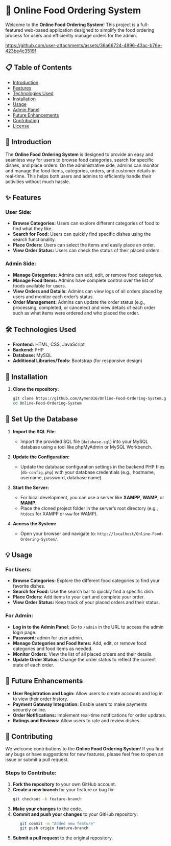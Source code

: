 #  <h1> 🍔 Online Food Ordering System</h1>

Welcome to the **Online Food Ordering System**! This project is a full-featured web-based application designed to simplify the food ordering process for users and efficiently manage orders for the admin.

https://github.com/user-attachments/assets/36a66724-4896-43ac-b76e-423be4c3519f





## <h2> 📋 Table of Contents</h2>
- [Introduction](#introduction)
- [Features](#features)
- [Technologies Used](#technologies-used)
- [Installation](#installation)
- [Usage](#usage)
- [Admin Panel](#admin-panel)
- [Future Enhancements](#future-enhancements)
- [Contributing](#contributing)
- [License](#license)

## <h2> 📝 Introduction</h2>

The **Online Food Ordering System** is designed to provide an easy and seamless way for users to browse food categories, search for specific dishes, and place orders. On the administrative side, admins can monitor and manage the food items, categories, orders, and customer details in real-time. This helps both users and admins to efficiently handle their activities without much hassle.

## <h2> ✨ Features</h2>

### <h3>User Side:</h3>
- **Browse Categories:** Users can explore different categories of food to find what they like.
- **Search for Food:** Users can quickly find specific dishes using the search functionality.
- **Place Orders:** Users can select the items and easily place an order.
- **View Order Status:** Users can check the status of their placed orders.

### <h3>Admin Side:</h3>
- **Manage Categories:** Admins can add, edit, or remove food categories.
- **Manage Food Items:** Admins have complete control over the list of foods available for users.
- **View Orders and Details:** Admins can view logs of all orders placed by users and monitor each order’s status.
- **Order Management:** Admins can update the order status (e.g., processing, completed, or canceled) and view details of each order such as what items were ordered and who placed the order.

##  <h2> 🛠️ Technologies Used</h2>

- **Frontend:** HTML, CSS, JavaScript
- **Backend:** PHP 
- **Database:** MySQL
- **Additional Libraries/Tools:** Bootstrap (for responsive design)

##  <h2> 🚀 Installation</h2>

1. **Clone the repository:**
   ```bash
   git clone https://github.com/Aymen016/Online-Food-Ordering-System.git
   cd Online-Food-Ordering-System
   
##  <h2> 📂 Set Up the Database</h2>

1. **Import the SQL File:**
   - Import the provided SQL file (`database.sql`) into your MySQL database using a tool like phpMyAdmin or MySQL Workbench.

2. **Update the Configuration:**
   - Update the database configuration settings in the backend PHP files (`db-config.php`) with your database credentials (e.g., hostname, username, password, database name).

3. **Start the Server:**
   - For local development, you can use a server like **XAMPP**, **WAMP**, or **MAMP**.
   - Place the cloned project folder in the server’s root directory (e.g., `htdocs` for XAMPP or `www` for WAMP).

4. **Access the System:**
   - Open your browser and navigate to: `http://localhost/Online-Food-Ordering-System/`.

## <h2> 💡 Usage</h2>

### <h3>For Users:</h3>
- **Browse Categories:** Explore the different food categories to find your favorite dishes.
- **Search for Food:** Use the search bar to quickly find a specific dish.
- **Place Orders:** Add items to your cart and complete your order.
- **View Order Status:** Keep track of your placed orders and their status.

### <h3>For Admin:</h3>
- **Log in to the Admin Panel:** Go to `/admin` in the URL to access the admin login page.
- **Password:** admin for user admin.
- **Manage Categories and Food Items:** Add, edit, or remove food categories and food items as needed.
- **Monitor Orders:** View the list of all placed orders and their details.
- **Update Order Status:** Change the order status to reflect the current state of each order.

## <h2> 🎯 Future Enhancements</h2>

- **User Registration and Login:** Allow users to create accounts and log in to view their order history.
- **Payment Gateway Integration:** Enable users to make payments securely online.
- **Order Notifications:** Implement real-time notifications for order updates.
- **Ratings and Reviews:** Allow users to rate and review dishes.

## <h2>  🤝 Contributing</h2>

We welcome contributions to the **Online Food Ordering System**! If you find any bugs or have suggestions for new features, please feel free to open an issue or submit a pull request.

### <h3>Steps to Contribute:</h3>
1. **Fork the repository** to your own GitHub account.
2. **Create a new branch** for your feature or bug fix:
   ```bash
   git checkout -b feature-branch
3. **Make your changes** to the code.
4. **Commit and push your changes** to your GitHub repository:
   ```bash
      git commit -m "Added new feature"
      git push origin feature-branch
5. **Submit a pull request** to the original repository.
